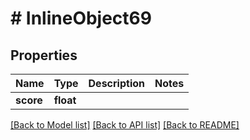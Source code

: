 # # InlineObject69

## Properties

Name | Type | Description | Notes
------------ | ------------- | ------------- | -------------
**score** | **float** |  |

[[Back to Model list]](../../README.md#models) [[Back to API list]](../../README.md#endpoints) [[Back to README]](../../README.md)
